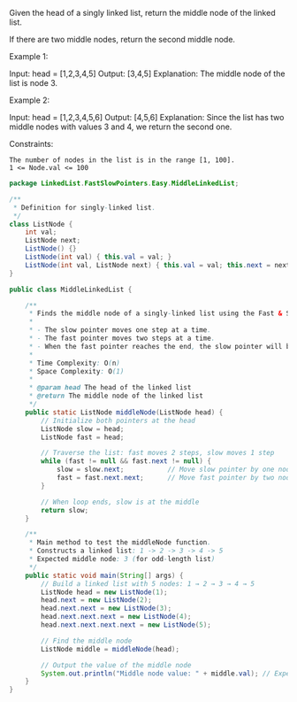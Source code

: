 Given the head of a singly linked list, return the middle node of the linked list.

If there are two middle nodes, return the second middle node.

Example 1:

Input: head = [1,2,3,4,5]
Output: [3,4,5]
Explanation: The middle node of the list is node 3.

Example 2:

Input: head = [1,2,3,4,5,6]
Output: [4,5,6]
Explanation: Since the list has two middle nodes with values 3 and 4, we return the second one.

 

Constraints:

    The number of nodes in the list is in the range [1, 100].
    1 <= Node.val <= 100


```java
package LinkedList.FastSlowPointers.Easy.MiddleLinkedList;

/**
 * Definition for singly-linked list.
 */
class ListNode {
    int val;
    ListNode next;
    ListNode() {}
    ListNode(int val) { this.val = val; }
    ListNode(int val, ListNode next) { this.val = val; this.next = next; }
}

public class MiddleLinkedList {

    /**
     * Finds the middle node of a singly-linked list using the Fast & Slow Pointer technique.
     *
     * - The slow pointer moves one step at a time.
     * - The fast pointer moves two steps at a time.
     * - When the fast pointer reaches the end, the slow pointer will be at the middle.
     *
     * Time Complexity: O(n)
     * Space Complexity: O(1)
     *
     * @param head The head of the linked list
     * @return The middle node of the linked list
     */
    public static ListNode middleNode(ListNode head) {
        // Initialize both pointers at the head
        ListNode slow = head;
        ListNode fast = head;

        // Traverse the list: fast moves 2 steps, slow moves 1 step
        while (fast != null && fast.next != null) {
            slow = slow.next;           // Move slow pointer by one node
            fast = fast.next.next;      // Move fast pointer by two nodes
        }

        // When loop ends, slow is at the middle
        return slow;
    }

    /**
     * Main method to test the middleNode function.
     * Constructs a linked list: 1 -> 2 -> 3 -> 4 -> 5
     * Expected middle node: 3 (for odd-length list)
     */
    public static void main(String[] args) {
        // Build a linked list with 5 nodes: 1 → 2 → 3 → 4 → 5
        ListNode head = new ListNode(1);
        head.next = new ListNode(2);
        head.next.next = new ListNode(3);
        head.next.next.next = new ListNode(4);
        head.next.next.next.next = new ListNode(5);

        // Find the middle node
        ListNode middle = middleNode(head);

        // Output the value of the middle node
        System.out.println("Middle node value: " + middle.val); // Expected output: 3
    }
}
```